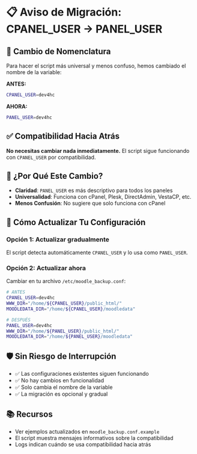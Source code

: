 # 📋 Aviso de Migración: CPANEL_USER → PANEL_USER

## 🔄 Cambio de Nomenclatura

Para hacer el script más universal y menos confuso, hemos cambiado el nombre de la variable:

**ANTES:**
```bash
CPANEL_USER=dev4hc
```

**AHORA:**
```bash
PANEL_USER=dev4hc
```

## ✅ Compatibilidad Hacia Atrás

**No necesitas cambiar nada inmediatamente.** El script sigue funcionando con `CPANEL_USER` por compatibilidad.

## 🎯 ¿Por Qué Este Cambio?

- **Claridad**: `PANEL_USER` es más descriptivo para todos los paneles
- **Universalidad**: Funciona con cPanel, Plesk, DirectAdmin, VestaCP, etc.
- **Menos Confusión**: No sugiere que solo funciona con cPanel

## 📝 Cómo Actualizar Tu Configuración

### Opción 1: Actualizar gradualmente
El script detecta automáticamente `CPANEL_USER` y lo usa como `PANEL_USER`.

### Opción 2: Actualizar ahora
Cambiar en tu archivo `/etc/moodle_backup.conf`:
```bash
# ANTES
CPANEL_USER=dev4hc
WWW_DIR="/home/${CPANEL_USER}/public_html/"
MOODLEDATA_DIR="/home/${CPANEL_USER}/moodledata"

# DESPUÉS  
PANEL_USER=dev4hc
WWW_DIR="/home/${PANEL_USER}/public_html/"
MOODLEDATA_DIR="/home/${PANEL_USER}/moodledata"
```

## 🛡️ Sin Riesgo de Interrupción

- ✅ Las configuraciones existentes siguen funcionando
- ✅ No hay cambios en funcionalidad
- ✅ Solo cambia el nombre de la variable
- ✅ La migración es opcional y gradual

## 📚 Recursos

- Ver ejemplos actualizados en `moodle_backup.conf.example`
- El script muestra mensajes informativos sobre la compatibilidad
- Logs indican cuándo se usa compatibilidad hacia atrás
